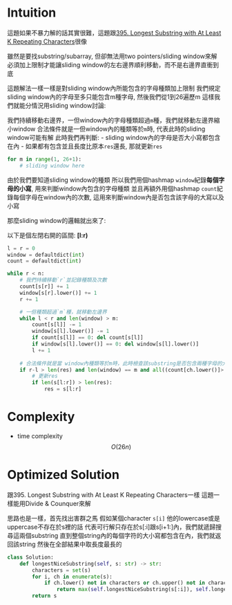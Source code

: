 # Intuition

這題如果不暴力解的話其實很難，這題跟[395. Longest Substring with At Least K Repeating Characters](../395.%20Longest%20Substring%20with%20At%20Least%20K%20Repeating%20Characters/)很像

雖然是要找substring/subarray, 但卻無法用two pointers/sliding window來解
必須加上限制才能讓sliding window的左右邊界順利移動，而不是右邊界直衝到底

這題解法一樣一樣是對sliding window內所能包含的字母種類加上限制
我們規定sliding window內的字母至多只能包含m種字母, 然後我們從1到26遍歷m
這樣我們就能分情況用sliding window討論:

我們持續移動右邊界，一但window內的字母種類超過`m`種，我們就移動左邊界縮小window
合法條件就是一但window內的種類等於`m`時, 代表此時的sliding window可能有解
此時我們再判斷:
    - sliding window內的字母是否大小寫都包含在內
    - 如果都有包含並且長度比原本`res`還長, 那就更新`res`

```py
for m in range(1, 26+1):
    # sliding window here
```

由於我們要知道sliding window的種類
所以我們用個hashmap `window`紀錄**每個字母的小寫**, 用來判斷window內包含的字母種類
並且再額外用個hashmap `count`紀錄每個字母在window內的次數, 這用來判斷window內是否包含該字母的大寫以及小寫

那麼sliding window的邏輯就出來了:

以下是個左閉右開的區間: **[l:r)**

```py
l = r = 0
window = defaultdict(int)
count = defaultdict(int)

while r < n:
    # 我們持續移動`r`並記錄種類及次數
    count[s[r]] += 1
    window[s[r].lower()] += 1
    r += 1

    # 一但種類超過`m`種，就移動左邊界
    while l < r and len(window) > m:
        count[s[l]] -= 1
        window[s[l].lower()] -= 1
        if count[s[l]] == 0: del count[s[l]]
        if window[s[l].lower()] == 0: del window[s[l].lower()]
        l += 1
    
    # 合法條件就是當 window內種類等於m時，此時檢查該substring是否包含兩種字母的大小寫
    if r-l > len(res) and len(window) == m and all((count[ch.lower()]> 0 and count[ch.upper()]) for ch in window):
        # 更新res
        if len(s[l:r]) > len(res):
            res = s[l:r]
```

# Complexity

- time complexity
$$O(26n)$$

# Optimized Solution

跟395. Longest Substring with At Least K Repeating Characters一樣
這題一樣能用Divide & Counquer來解

思路也是一樣，首先找出害群之馬
假如某個character `s[i]` 他的lowercase或是uppercase不存在於s裡的話
代表可行解只存在於s[:i]跟s[i+1:]內，我們就遞歸搜尋這兩個substring
直到整個string內的每個字符的大小寫都包含在內，我們就返回該string
然後在全部結果中取長度最長的

```py
class Solution:
    def longestNiceSubstring(self, s: str) -> str:
        characters = set(s)
        for i, ch in enumerate(s):
            if ch.lower() not in characters or ch.upper() not in characters:
                return max(self.longestNiceSubstring(s[:i]), self.longestNiceSubstring(s[i+1:]), key=len)
        return s
```